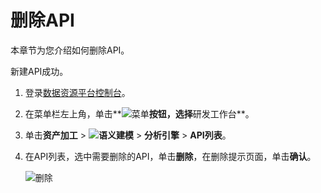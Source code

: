 # 删除API

本章节为您介绍如何删除API。

新建API成功。

1.  登录[数据资源平台控制台](https://dataq.console.aliyun.com)。

2.  在菜单栏左上角，单击**![菜单](https://static-aliyun-doc.oss-accelerate.aliyuncs.com/assets/img/zh-CN/6504337061/p188771.png)**按钮，选择**研发工作台**。

3.  单击**资产加工** \> **![语义建模](https://static-aliyun-doc.oss-accelerate.aliyuncs.com/assets/img/zh-CN/1290330161/p208848.png)** \> **分析引擎** \> **API列表**。

4.  在API列表，选中需要删除的API，单击**删除**，在删除提示页面，单击**确认**。

    ![删除](https://static-aliyun-doc.oss-accelerate.aliyuncs.com/assets/img/zh-CN/2707160161/p217596.png)


